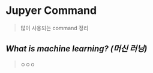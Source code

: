 Jupyer Command
=============
> 많이 사용되는 command 정리  

*What is machine learning? (머신 러닝)*
-------------
> ㅇㅇㅇ  
